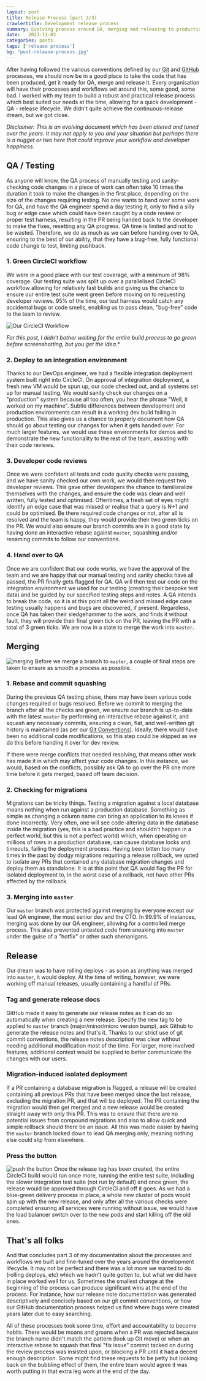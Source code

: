 ```yaml
---
layout: post
title: Release Process (part 3/3)
crawlertitle: Development release process
summary: Evolving process around QA, merging and releasing to production
date:   2023-11-03
categories: posts
tags: ['release process']
bg: "post-release-process.jpg"
---
```


After having followed the various conventions defined by our [Git](https://brazenbraden.com/posts/git_conventions/) and [GitHub](https://brazenbraden.com/posts/github_process/) processes, we should now be in a good place to take the code that has been produced, get it ready for QA, merge and release it. Every organisation will have their processes and workflows set around this, some good, some bad. I worked with my team to build a robust and practical release process which best suited our needs at the time, allowing for a quick development - QA - release lifecycle. We didn't quite achieve the continuous-release dream, but we got close.

*Disclaimer: This is an evolving document which has been altered and tuned over the years. It may not apply to you and your situation but perhaps there is a nugget or two here that could improve your workflow and developer happiness.*

## QA / Testing
As anyone will know, the QA process of manually testing and sanity-checking code changes in a piece of work can often take 10 times the duration it took to make the changes in the first place, depending on the size of the changes requiring testing. No one wants to hand over some work for QA, and have the QA engineer spend a day testing it, only to find a silly bug or edge case which could have been caught by a code review or proper test harness, resulting in the PR being handed back to the developer to make the fixes, resetting any QA progress. QA time is limited and not to be wasted. Therefore, we do as much as we can before handing over to QA, ensuring to the best of our ability, that they have a bug-free, fully functional code change to test, limiting pushback.

### 1. Green CircleCI workflow
We were in a good place with our test coverage, with a minimum of 98% coverage. Our testing suite was split up over a parallelised CircleCI workflow allowing for relatively fast builds and giving us the chance to ensure our entire test suite went green before moving on to requesting developer reviews. 95% of the time, our test harness would catch any accidental bugs or code smells, enabling us to pass clean, "bug-free" code to the team to review.

![Our CircleCI Workflow]({{site.images}}/release_process/circleci.png)

*For this post, I didn't bother waiting for the entire build process to go green before screenshotting, but you get the idea*.*

### 2. Deploy to an integration environment
Thanks to our DevOps engineer, we had a flexible integration deployment system built right into CircleCI. On approval of integration deployment, a fresh new VM would be spun up, our code checked out, and all systems set up for manual testing. We would sanity check our changes on a "production" system because all too often, you hear the phrase "Well, it worked on my machine". Subtle differences between development and production environments can result in a working dev build failing in production. This also gives us a chance to properly document how QA should go about testing our changes for when it gets handed over. For much larger features, we would use these environments for demos and to demonstrate the new functionality to the rest of the team, assisting with their code reviews.

### 3. Developer code reviews
Once we were confident all tests and code quality checks were passing, and we have sanity checked our own work, we would then request two developer reviews. This gave other developers the chance to familiaralize themselves with the changes, and ensure the code was clean and well written, fully tested and optimised. Oftentimes, a fresh set of eyes might identify an edge case that was missed or realise that a query is N+1 and could be optimised. Be there required code changes or not, after all is resolved and the team is happy, they would provide their two green ticks on the PR. We would also ensure our branch commits are in a good state by having done an interactive rebase against `master`, squashing and/or renaming commits to follow our conventions.

### 4. Hand over to QA
Once we are confident that our code works, we have the approval of the team and we are happy that our manual testing and sanity checks have all passed, the PR finally gets flagged for QA. QA will then test our code on the integration environment we used for our testing (creating their bespoke test data) and be guided by our specified testing steps and notes. A QA intends to break the code, so it is at this point all the weird and missed edge case testing usually happens and bugs are discovered, if present. Regardless, once QA has taken their sledgehammer to the work, and finds it without fault, they will provide their final green tick on the PR, leaving the PR with a total of 3 green ticks. We are now in a state to merge the work into `master`.

## Merging
![merging](https://media.giphy.com/media/cFkiFMDg3iFoI/giphy.gif)
Before we merge a branch to `master`, a couple of final steps are taken to ensure as smooth a process as possible.

### 1. Rebase and commit squashing
During the previous QA testing phase, there may have been various code changes required or bugs resolved. Before we commit to merging the branch after all the checks are green, we ensure our branch is up-to-date with the latest `master` by performing an interactive rebase against it, and squash any necessary commits, ensuring a clean, flat, and well-written git history is maintained (as per our [Git Conventions](https://brazenbraden.com/posts/git_conventions/)). Ideally, there would have been no additional code modifications, so this step could be skipped as we do this before handing it over for dev review.

If there were merge conflicts that needed resolving, that means other work has made it in which may affect your code changes. In this instance, we would, based on the conflicts, possibly ask QA to go over the PR one more time before it gets merged, based off team decision.

### 2. Checking for migrations
Migrations can be tricky things. Testing a migration against a local database means nothing when run against a production database. Something as simple as changing a column name can bring an application to its knees if done incorrectly. Very often, one will see code-altering data in the database inside the migration (yes, this is a bad practice and shouldn't happen in a perfect world, but this is not a perfect world) which, when operating on millions of rows in a production database, can cause database locks and timeouts, failing the deployment process. Having been bitten too many times in the past by dodgy migrations requiring a release rollback, we opted to isolate any PRs that contained any database migration changes and deploy them as standalone. It is at this point that QA would flag the PR for isolated deployment to, in the worst case of a rollback, not have other PRs affected by the rollback.

### 3. Merging into `master`
Our `master` branch was protected against merging by everyone except our lead QA engineer, the most senior dev and the CTO. In 99.9% of instances, merging was done by our QA engineer, allowing for a controlled merge process. This also prevented untested code from sneaking into `master` under the guise of a "hotfix" or other such shenanigans.

## Release
Our dream was to have rolling deploys - as soon as anything was merged into `master`, it would deploy. At the time of writing, however, we were working off manual releases, usually containing a handful of PRs.

### Tag and generate release docs
GitHub made it easy to generate our release notes as it can do so automatically when creating a new release. Specify the new tag to be applied to `master` branch (major/minor/micro version bump), ask Github to generate the release notes and that's it. Thanks to our strict use of git commit conventions, the release notes description was clear without needing additional modification most of the time. For larger, more involved features, additional context would be supplied to better communicate the changes with our users.

### Migration-induced isolated deployment
If a PR containing a database migration is flagged, a release will be created containing all previous PRs that have been merged since the last release, excluding the migration PR, and that will be deployed. The PR containing the migration would then get merged and a new release would be created straight away with only this PR. This was to ensure that there are no potential issues from compound migrations and also to allow quick and simple rollback should there be an issue. All this was made easier by having the `master` branch locked down to lead QA merging only, meaning nothing else could slip from elsewhere.

### Press the button
![push the button](https://media.giphy.com/media/xThtaamMjJvMRciKpG/giphy.gif)
Once the release tag has been created, the entire CircleCI build would run once more, running the entire test suite, including the slower integration test suite (not run by default) and once green, the release would be approved through CircleCI and off it goes. As we had a blue-green delivery process in place, a whole new cluster of pods would spin up with the new release, and only after all the various checks were completed ensuring all services were running without issue, we would have the load balancer switch over to the new pods and start killing off the old ones.


## That's all folks
And that concludes part 3 of my documentation about the processes and workflows we built and fine-tuned over the years around the development lifecycle. It may not be perfect and there was a lot more we wanted to do (rolling deploys, etc) which we hadn't quite gotten to, but what we did have in place worked well for us. Sometimes the smallest change at the beginning of the process can produce significant wins at the end of the process. For instance, how our release note documentation was generated descriptively and concisely based on our git commit conventions, or how our GitHub documentation process helped us find where bugs were created years later due to easy searching.

All of these processes took some time, effort and accountability to become habits. There would be moans and groans when a PR was rejected because the branch name didn't match the pattern (look up Git move) or when an interactive rebase to squash that final "fix issue" commit tacked on during the review process was insisted upon, or blocking a PR until it had a decent enough description. Some might find these requests to be petty but looking back on the bubbling effect of them, the entire team would agree it was worth putting in that extra leg work at the end of the day.
